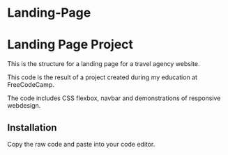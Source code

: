 # Landing-Page

<h1>Landing Page Project</h1>

<p>This is the structure for a landing page for a travel agency website. 

<p>This code is the result of a project created during my education at FreeCodeCamp. 
<p>The code includes CSS flexbox, navbar and demonstrations of responsive webdesign.

<h2>Installation</h2>

<p>Copy the raw code and paste into your code editor.
